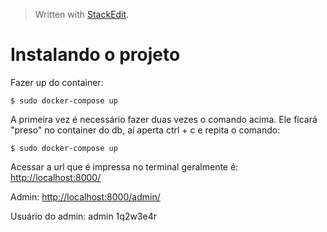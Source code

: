 > Written with [StackEdit](https://stackedit.io/).

# Instalando o projeto
Fazer up do container:

`$ sudo docker-compose up`

A primeira vez é necessário fazer duas vezes o comando acima.
Ele ficará "preso" no container do db, aí aperta ctrl + c e repita o comando:

`$ sudo docker-compose up`

Acessar a url que é impressa no terminal geralmente é:
[http://localhost:8000/](http://localhost:8000/)

Admin:
[http://localhost:8000/admin/](http://localhost:8000/admin/)

Usuário do admin:
admin
1q2w3e4r